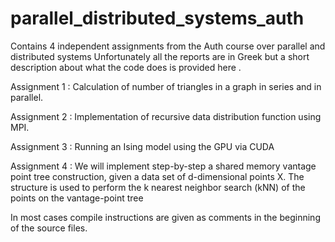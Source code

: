 # parallel_distributed_systems_auth
Contains 4 independent assignments from the Auth course over parallel and distributed systems
Unfortunately all the reports are in Greek but a short description about what the code does is provided here .

Assignment 1 : Calculation of number of triangles in a graph in series and in parallel.

Assignment 2 : Implementation of recursive data distribution function using MPI.

Assignment 3 : Running an Ising model using the GPU via CUDA

Assignment 4 : We will implement step-by-step a shared memory vantage point tree construction, given a data set of d-dimensional points X. The                      structure is used to perform the k nearest neighbor search (kNN) of the points on the vantage-point tree


In most cases compile instructions are given as comments in the beginning of the source files.

